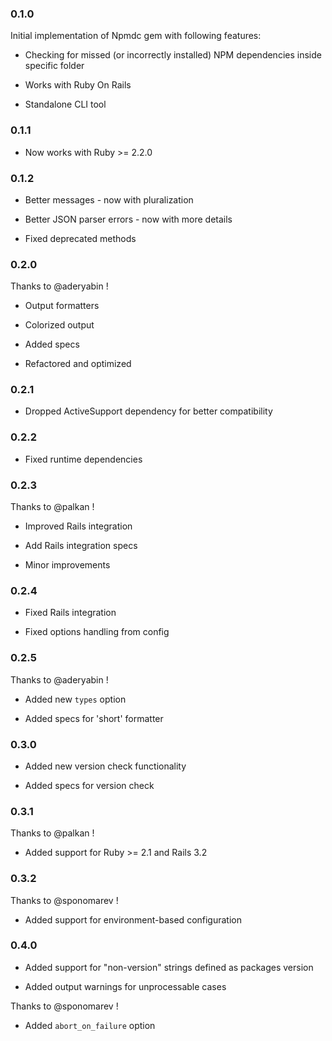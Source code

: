### 0.1.0

Initial implementation of Npmdc gem with following features:

* Checking for missed (or incorrectly installed) NPM dependencies inside specific folder

* Works with Ruby On Rails

* Standalone CLI tool


### 0.1.1

* Now works with Ruby >= 2.2.0


### 0.1.2

* Better messages - now with pluralization

* Better JSON parser errors - now with more details

* Fixed deprecated methods


### 0.2.0

Thanks to @aderyabin !

* Output formatters

* Colorized output

* Added specs

* Refactored and optimized


### 0.2.1

* Dropped ActiveSupport dependency for better compatibility


### 0.2.2

* Fixed runtime dependencies


### 0.2.3

Thanks to @palkan !

* Improved Rails integration

* Add Rails integration specs

* Minor improvements


### 0.2.4

* Fixed Rails integration

* Fixed options handling from config


### 0.2.5

Thanks to @aderyabin !

* Added new `types` option

* Added specs for 'short' formatter


### 0.3.0

* Added new version check functionality

* Added specs for version check


### 0.3.1

Thanks to @palkan !

* Added support for Ruby >= 2.1 and Rails 3.2


### 0.3.2

Thanks to @sponomarev !

* Added support for environment-based configuration


### 0.4.0

* Added support for "non-version" strings defined as packages version

* Added output warnings for unprocessable cases

Thanks to @sponomarev !

* Added `abort_on_failure` option
